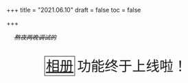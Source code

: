 +++
title = "2021.06.10"
draft = false
toc = false

+++



&emsp; ~~*熬夜两晚调试的*~~ 



<div align="center">
  <p style="font-size:32px">
    <a href="/photos" style="
     border: 2px solid gray;
     margin: 0px 5px;
     padding: 2px;
    ">相册</a>功能终于上线啦！</p>
</div>

